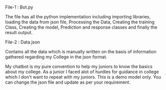 File-1 : Bot.py 

The file has all the python implementation including importing libraries, loading the data from json file, 
Processing the Data, Creating the training Class, Creating the model, Prediction and response classes and finally the result output.

File-2 : Data.json

Contains all the data which is manually written on the basis of information gathered regarding my College in the json format.

My chatbot is my pure convention to help my juniors to know the basics about my college. 
As a junior I faced alot of hurdles for guidance in college which I don't want to repeat with my juniors. 
This is a demo model only.
You can change the json file and update as per your requirement. 
